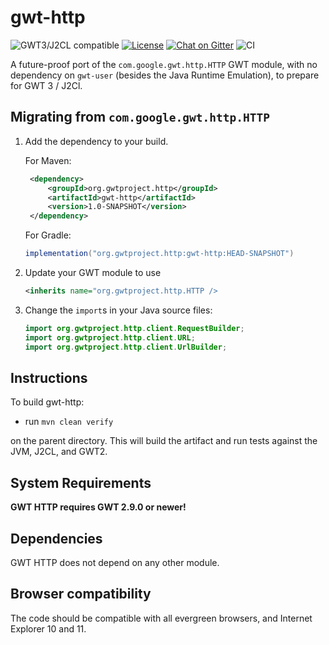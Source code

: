 # gwt-http
![GWT3/J2CL compatible](https://img.shields.io/badge/GWT3/J2CL-compatible-brightgreen.svg)  [![License](https://img.shields.io/:license-apache-blue.svg)](http://www.apache.org/licenses/LICENSE-2.0.html) [![Chat on Gitter](https://badges.gitter.im/hal/elemento.svg)](https://gitter.im/gwtproject/gwt-modules) ![CI](https://github.com/gwtproject/gwt-http/workflows/CI/badge.svg)

A future-proof port of the `com.google.gwt.http.HTTP` GWT module,
with no dependency on `gwt-user` (besides the Java Runtime Emulation),
to prepare for GWT 3 / J2Cl.

##  Migrating from `com.google.gwt.http.HTTP`

1. Add the dependency to your build.

   For Maven:

   ```xml
    <dependency>
        <groupId>org.gwtproject.http</groupId>
        <artifactId>gwt-http</artifactId>
        <version>1.0-SNAPSHOT</version>
    </dependency>
   ```

   For Gradle:

   ```gradle
   implementation("org.gwtproject.http:gwt-http:HEAD-SNAPSHOT")
   ```

2. Update your GWT module to use

   ```xml
   <inherits name="org.gwtproject.http.HTTP />
   ```

3. Change the `import`s in your Java source files:

   ```java
   import org.gwtproject.http.client.RequestBuilder;
   import org.gwtproject.http.client.URL;
   import org.gwtproject.http.client.UrlBuilder;
   ```

## Instructions

To build gwt-http:

* run `mvn clean verify`

on the parent directory. This will build the artifact and run tests against the JVM, J2CL, and GWT2.

## System Requirements

**GWT HTTP requires GWT 2.9.0 or newer!**


## Dependencies

GWT HTTP does not depend on any other module.

##  Browser compatibility

The code should be compatible with all evergreen browsers,
and Internet Explorer 10 and 11.
